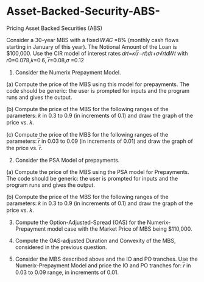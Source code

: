 # Asset-Backed-Security-ABS-
Pricing Asset Backed Securities (ABS)

Consider a 30-year MBS with a fixed 𝑊𝐴𝐶 =8% (monthly cash flows starting in January of this year). The Notional Amount of the Loan is $100,000. Use the CIR model of interest rates 𝑑𝑟𝑡=𝜅(𝑟̅−𝑟𝑡)𝑑𝑡+𝜎√𝑟𝑡𝑑𝑊𝑡 with 𝑟0=0.078,𝑘=0.6, 𝑟̅=0.08,𝜎 =0.12

1. Consider the Numerix Prepayment Model.

(a) Compute the price of the MBS using this model for prepayments. The code should be generic: the user is prompted for inputs and the program runs and gives the output.

(b) Compute the price of the MBS for the following ranges of the parameters: 𝑘 in 0.3 to 0.9 (in increments of 0.1) and draw the graph of the price vs. 𝑘.

(c) Compute the price of the MBS for the following ranges of the parameters: 𝑟̅ in 0.03 to 0.09 (in increments of 0.01) and draw the graph of the price vs. 𝑟̅.

2. Consider the PSA Model of prepayments.

(a) Compute the price of the MBS using the PSA model for Prepayments. The code should be generic: the user is prompted for inputs and the program runs and gives the output.

(b) Compute the price of the MBS for the following ranges of the parameters: 𝑘 in 0.3 to 0.9 (in increments of 0.1) and draw the graph of the price vs. 𝑘.

3. Compute the Option-Adjusted-Spread (OAS) for the Numerix-Prepayment model case with the Market Price of MBS being $110,000.

4. Compute the OAS-adjusted Duration and Convexity of the MBS, considered in the previous question.

5. Consider the MBS described above and the IO and PO tranches. Use the Numerix-Prepayment Model and price the IO and PO tranches for: 𝑟̅ in 0.03 to 0.09 range, in increments of 0.01.
